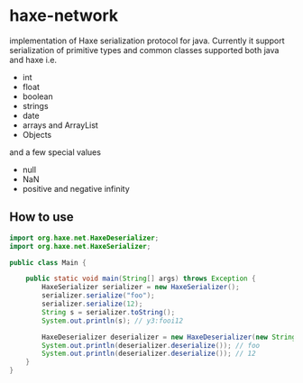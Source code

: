 haxe-network
============
implementation of Haxe serialization protocol for java. Currently it support 
serialization of primitive types and common classes supported both java and haxe i.e.
 * int
 * float
 * boolean
 * strings
 * date
 * arrays and ArrayList
 * Objects

and a few special values
 * null
 * NaN
 * positive and negative infinity

How to use
----------

```java
import org.haxe.net.HaxeDeserializer;
import org.haxe.net.HaxeSerializer;

public class Main {

    public static void main(String[] args) throws Exception {
        HaxeSerializer serializer = new HaxeSerializer();
        serializer.serialize("foo");
        serializer.serialize(12);
        String s = serializer.toString();
        System.out.println(s); // y3:fooi12

        HaxeDeserializer deserializer = new HaxeDeserializer(new StringBuffer(s));
        System.out.println(deserializer.deserialize()); // foo
        System.out.println(deserializer.deserialize()); // 12
    }
}
```

